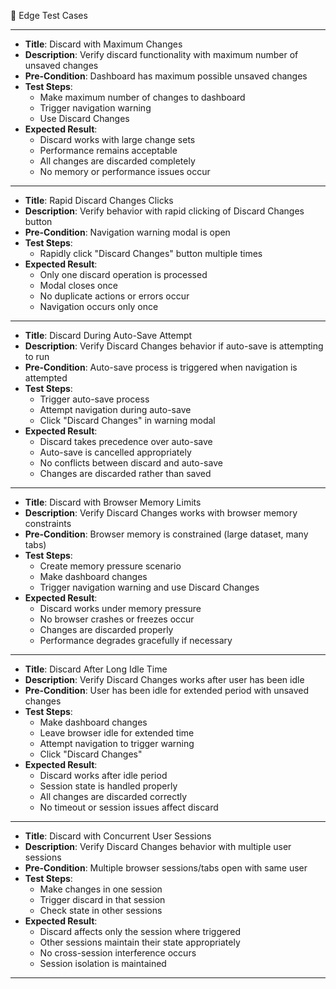 🧪 Edge Test Cases

---
* **Title**: Discard with Maximum Changes
* **Description**: Verify discard functionality with maximum number of unsaved changes
* **Pre-Condition**: Dashboard has maximum possible unsaved changes
* **Test Steps**:
  * Make maximum number of changes to dashboard
  * Trigger navigation warning
  * Use Discard Changes
* **Expected Result**:
  * Discard works with large change sets
  * Performance remains acceptable
  * All changes are discarded completely
  * No memory or performance issues occur
---
* **Title**: Rapid Discard Changes Clicks
* **Description**: Verify behavior with rapid clicking of Discard Changes button
* **Pre-Condition**: Navigation warning modal is open
* **Test Steps**:
  * Rapidly click "Discard Changes" button multiple times
* **Expected Result**:
  * Only one discard operation is processed
  * Modal closes once
  * No duplicate actions or errors occur
  * Navigation occurs only once
---
* **Title**: Discard During Auto-Save Attempt
* **Description**: Verify Discard Changes behavior if auto-save is attempting to run
* **Pre-Condition**: Auto-save process is triggered when navigation is attempted
* **Test Steps**:
  * Trigger auto-save process
  * Attempt navigation during auto-save
  * Click "Discard Changes" in warning modal
* **Expected Result**:
  * Discard takes precedence over auto-save
  * Auto-save is cancelled appropriately
  * No conflicts between discard and auto-save
  * Changes are discarded rather than saved
---
* **Title**: Discard with Browser Memory Limits
* **Description**: Verify Discard Changes works with browser memory constraints
* **Pre-Condition**: Browser memory is constrained (large dataset, many tabs)
* **Test Steps**:
  * Create memory pressure scenario
  * Make dashboard changes
  * Trigger navigation warning and use Discard Changes
* **Expected Result**:
  * Discard works under memory pressure
  * No browser crashes or freezes occur
  * Changes are discarded properly
  * Performance degrades gracefully if necessary
---
* **Title**: Discard After Long Idle Time
* **Description**: Verify Discard Changes works after user has been idle
* **Pre-Condition**: User has been idle for extended period with unsaved changes
* **Test Steps**:
  * Make dashboard changes
  * Leave browser idle for extended time
  * Attempt navigation to trigger warning
  * Click "Discard Changes"
* **Expected Result**:
  * Discard works after idle period
  * Session state is handled properly
  * All changes are discarded correctly
  * No timeout or session issues affect discard
---
* **Title**: Discard with Concurrent User Sessions
* **Description**: Verify Discard Changes behavior with multiple user sessions
* **Pre-Condition**: Multiple browser sessions/tabs open with same user
* **Test Steps**:
  * Make changes in one session
  * Trigger discard in that session
  * Check state in other sessions
* **Expected Result**:
  * Discard affects only the session where triggered
  * Other sessions maintain their state appropriately
  * No cross-session interference occurs
  * Session isolation is maintained
---